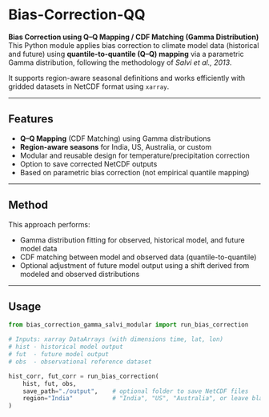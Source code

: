 # Bias-Correction-QQ

**Bias Correction using Q–Q Mapping / CDF Matching (Gamma Distribution)**  
This Python module applies bias correction to climate model data (historical and future) using **quantile-to-quantile (Q–Q) mapping** via a parametric Gamma distribution, following the methodology of *Salvi et al., 2013*.

It supports region-aware seasonal definitions and works efficiently with gridded datasets in NetCDF format using `xarray`.

---

## Features

- **Q–Q Mapping** (CDF Matching) using Gamma distributions
- **Region-aware seasons** for India, US, Australia, or custom
- Modular and reusable design for temperature/precipitation correction
- Option to save corrected NetCDF outputs
- Based on parametric bias correction (not empirical quantile mapping)

---

## Method

This approach performs:
- Gamma distribution fitting for observed, historical model, and future model data
- CDF matching between model and observed data (quantile-to-quantile)
- Optional adjustment of future model output using a shift derived from modeled and observed distributions

---

## Usage

```python
from bias_correction_gamma_salvi_modular import run_bias_correction

# Inputs: xarray DataArrays (with dimensions time, lat, lon)
# hist - historical model output
# fut  - future model output
# obs  - observational reference dataset

hist_corr, fut_corr = run_bias_correction(
    hist, fut, obs,
    save_path="./output",    # optional folder to save NetCDF files
    region="India"           # "India", "US", "Australia", or leave blank for default seasons
)

